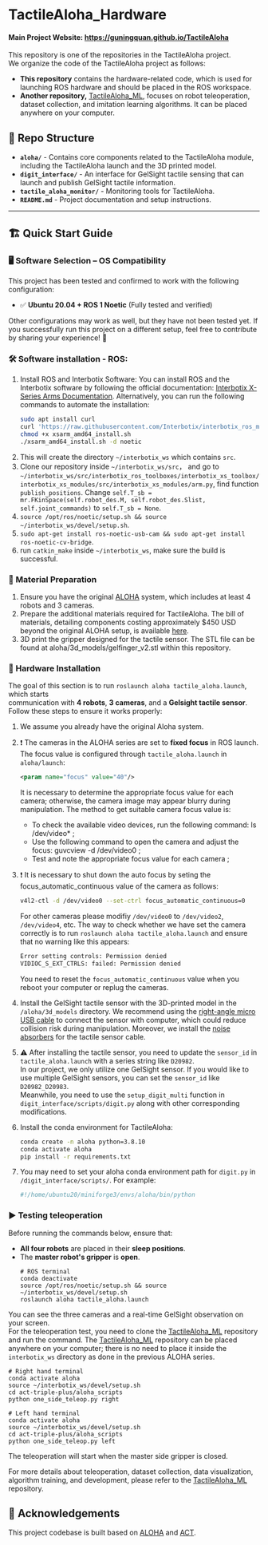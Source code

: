 # TactileAloha_Hardware
#### Main Project Website: https://guningquan.github.io/TactileAloha

This repository is one of the repositories in the TactileAloha project.  
We organize the code of the TactileAloha project as follows:  

- **This repository** contains the hardware-related code, which is used for launching ROS hardware and should be placed in the ROS workspace.  
- **Another repository,** [TactileAloha_ML](https://github.com/guningquan/act-triple-plus), focuses on robot teleoperation, dataset collection, and imitation learning algorithms. It can be placed anywhere on your computer.

<!-- This repository contains the hardware-related code for the TactileAloha project.  
The TactileAloha project includes two parts: this repository, which focuses on hardware, and another repository related to robot teleoperation, dataset collection, and imitation learning algorithm [TactileAloha_ML](https://github.com/guningquan/act-triple-plus). -->

## 📂 Repo Structure
- **`aloha/`** - Contains core components related to the TactileAloha module, including the TactileAloha launch and the 3D printed model.
- **`digit_interface/`** - An interface for GelSight tactile sensing that can launch and publish GelSight tactile information.
- **`tactile_aloha_monitor/`** - Monitoring tools for TactileAloha.
- **`README.md`** - Project documentation and setup instructions.  

---

## 🏗️ Quick Start Guide

### 🖥️ Software Selection – OS Compatibility

This project has been tested and confirmed to work with the following configuration:  

- ✅ **Ubuntu 20.04 + ROS 1 Noetic** (Fully tested and verified)  

Other configurations may work as well, but they have not been tested yet. If you successfully run this project on a different setup, feel free to contribute by sharing your experience! 🚀

### 🛠️ Software installation - ROS:
1. Install ROS and Interbotix Software: You can install ROS and the Interbotix software by following the official documentation: [Interbotix X-Series Arms Documentation](https://docs.trossenrobotics.com/interbotix_xsarms_docs/). 
Alternatively, you can run the following commands to automate the installation:
    ```sh
    sudo apt install curl
    curl 'https://raw.githubusercontent.com/Interbotix/interbotix_ros_manipulators/main/interbotix_ros_xsarms/install/amd64/xsarm_amd64_install.sh' -o xsarm_amd64_install.sh
    chmod +x xsarm_amd64_install.sh
    ./xsarm_amd64_install.sh -d noetic
    ```
2. This will create the directory ``~/interbotix_ws`` which contains ``src``.
3. Clone our repository inside `~/interbotix_ws/src`， and go to ``~/interbotix_ws/src/interbotix_ros_toolboxes/interbotix_xs_toolbox/interbotix_xs_modules/src/interbotix_xs_modules/arm.py``, find function ``publish_positions``. Change ``self.T_sb = mr.FKinSpace(self.robot_des.M, self.robot_des.Slist, self.joint_commands)`` to ``self.T_sb = None``.
4. ``source /opt/ros/noetic/setup.sh && source ~/interbotix_ws/devel/setup.sh``.
5. ``sudo apt-get install ros-noetic-usb-cam && sudo apt-get install ros-noetic-cv-bridge``.
6. run ``catkin_make`` inside ``~/interbotix_ws``, make sure the build is successful.

### 🧱 Material Preparation
1. Ensure you have the original [ALOHA](https://github.com/tonyzhaozh/aloha) system, which includes at least 4 robots and 3 cameras.
2. Prepare the additional materials required for TactileAloha. The bill of materials, detailing components costing approximately $450 USD beyond the original ALOHA setup, is available [here](https://docs.google.com/spreadsheets/d/1tX9UN2hUqN1ftezxETeFLI59bT0_g0PbhREX1-UMxE8/edit?usp=sharing).
3. 3D print the gripper designed for the tactile sensor. The STL file can be found at aloha/3d_models/gelfinger_v2.stl within this repository.


### 🔧 Hardware Installation
The goal of this section is to run `roslaunch aloha tactile_aloha.launch`, which starts  
communication with **4 robots**, **3 cameras**, and a **Gelsight tactile sensor**.  
Follow these steps to ensure it works properly:

1. We assume you already have the original Aloha system.
2. ❗ The cameras in the ALOHA series are set to **fixed focus** in ROS launch. The focus value is configured through `tactile_aloha.launch` in `aloha/launch`:  
    ```xml
    <param name="focus" value="40"/>
    ```
   It is necessary to determine the appropriate focus value for each camera; otherwise, the camera image may appear blurry during manipulation.
    The method to get suitable camera focus value is:
    - To check the available video devices, run the following command: ls /dev/video* ;
    - Use the following command to open the camera and adjust the focus: guvcview -d /dev/video0 ;
    - Test and note the appropriate focus value for each camera ;

3. ❗ It is necessary to shut down the auto focus by seting the focus_automatic_continuous value of the camera as follows:
    ```bash
    v4l2-ctl -d /dev/video0 --set-ctrl focus_automatic_continuous=0
    ```
    For other cameras please modifiy `/dev/video0` to  `/dev/video2`, `/dev/video4`, etc.
    The way to check whether we have set the camera correctly is to run `roslaunch aloha tactile_aloha.launch` and ensure that no warning like this appears:
    ```bash
    Error setting controls: Permission denied
    VIDIOC_S_EXT_CTRLS: failed: Permission denied
    ```
   You need to reset the `focus_automatic_continuous` value when you reboot your computer or replug the cameras.

4. Install the GelSight tactile sensor with the 3D-printed model in the `/aloha/3d_models` directory. We recommend using the [right-angle micro USB cable](https://www.amazon.co.jp/dp/B00ENZDFQ4?ref=ppx_yo2ov_dt_b_fed_asin_title) to connect the sensor with computer, which could reduce collision risk during manipulation. 
Moreover, we install the [noise absorbers](https://www.amazon.co.jp/-/en/gp/product/B0CP491LJR/ref=ewc_pr_img_2?smid=A19BPWQK30Q73P&th=1) for the tactile sensor cable.

5. ⚠️ After installing the tactile sensor, you need to update the `sensor_id` in `tactile_aloha.launch` with a series string like `D20982`.  
In our project, we only utilize one GelSight sensor. If you would like to use multiple GelSight sensors, you can set the `sensor_id` like `D20982_D20983`.  
Meanwhile, you need to use the `setup_digit_multi` function in `digit_interface/scripts/digit.py` along with other corresponding modifications.

6. Install the conda environment for TactileAloha:
    ```sh
    conda create -n aloha python=3.8.10
    conda activate aloha
    pip install -r requirements.txt
    ```
7. You may need to set your aloha conda environment path for `digit.py` in `/digit_interface/scripts/`. For example:
    ```python
    #!/home/ubuntu20/miniforge3/envs/aloha/bin/python
    ```

### ▶️ Testing teleoperation
Before running the commands below, ensure that:  
- **All four robots** are placed in their **sleep positions**.  
- The **master robot's gripper** is **open**.  
    ``` ROS
    # ROS terminal
    conda deactivate
    source /opt/ros/noetic/setup.sh && source ~/interbotix_ws/devel/setup.sh
    roslaunch aloha tactile_aloha.launch
    ```
You can see the three cameras and a real-time GelSight observation on your screen.  
For the teleoperation test, you need to clone the [TactileAloha_ML](https://github.com/guningquan/act-triple-plus) repository and run the command.
The [TactileAloha_ML](https://github.com/guningquan/act-triple-plus) repository can be placed anywhere on your computer; there is no need to place it inside the `interbotix_ws` directory as done in the previous ALOHA series.
   
    # Right hand terminal
    conda activate aloha
    source ~/interbotix_ws/devel/setup.sh
    cd act-triple-plus/aloha_scripts
    python one_side_teleop.py right
    
    # Left hand terminal
    conda activate aloha
    source ~/interbotix_ws/devel/setup.sh
    cd act-triple-plus/aloha_scripts
    python one_side_teleop.py left
    

The teleoperation will start when the master side gripper is closed.

For more details about teleoperation, dataset collection, data visualization, algorithm training, and development, please refer to the [TactileAloha_ML](https://github.com/guningquan/act-triple-plus) repository.

## 🙏 Acknowledgements
   This project codebase is built based on [ALOHA](https://github.com/tonyzhaozh/aloha) and [ACT](https://github.com/tonyzhaozh/act).